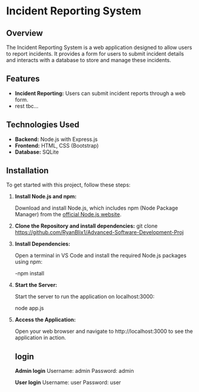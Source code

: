 # Incident Reporting System

## Overview

The Incident Reporting System is a web application designed to allow users to report incidents. It provides a form for users to submit incident details and interacts with a database to store and manage these incidents.

## Features

- **Incident Reporting:** Users can submit incident reports through a web form.
- rest tbc...

## Technologies Used

- **Backend:** Node.js with Express.js
- **Frontend:** HTML, CSS (Bootstrap)
- **Database:** SQLite

## Installation

To get started with this project, follow these steps:

1. **Install Node.js and npm:**

   Download and install Node.js, which includes npm (Node Package Manager) from the [official Node.js website](https://nodejs.org/en/download/prebuilt-installer).

2. **Clone the Repository and install dependencies:**
   git clone https://github.com/RyanBlix1/Advanced-Software-Development-Proj

3. **Install Dependencies:**

   Open a terminal in VS Code and install the required Node.js packages using npm:

   -npm install

4. **Start the Server:**

   Start the server to run the application on localhost:3000:

   node app.js

5. **Access the Application:**

   Open your web browser and navigate to http://localhost:3000 to see the application in action.

   ## login

   **Admin login**
   Username: admin
   Password: admin

   **User login**
   Username: user
   Password: user



   
